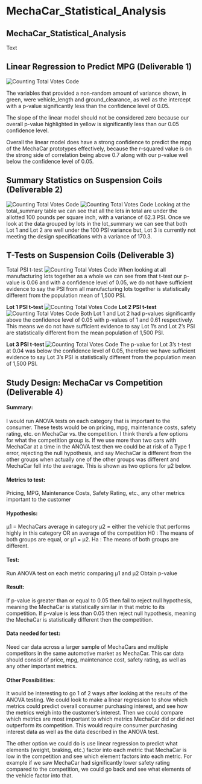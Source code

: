 # MechaCar_Statistical_Analysis

## MechaCar_Statistical_Analysis
Text

## Linear Regression to Predict MPG (Deliverable 1)
![Counting Total Votes Code](Resources/images/election_total_vote.PNG)

The variables that provided a non-random amount of variance shown, in green, were vehicle_length and ground_clearance, as well as the intercept with a p-value significantly less than the confidence level of 0.05. 

The slope of the linear model should not be considered zero because our overall p-value highlighted in yellow is significantly less than our 0.05 confidence level.

Overall the linear model does have a strong confidence to predict the mpg of the MechaCar prototypes effectively, because the r-squared value is on the strong side of correlation being above 0.7 along with our p-value well below the confidence level of 0.05.


## Summary Statistics on Suspension Coils (Deliverable 2)
![Counting Total Votes Code](Resources/images/election_total_vote.PNG)
![Counting Total Votes Code](Resources/images/election_total_vote.PNG)
Looking at the total_summary table we can see that all the lots in total are under the allotted 100 pounds per square inch, with a variance of 62.3 PSI. Once we look at the data grouped by lots in the lot_summary we can see that both Lot 1 and Lot 2 are well under the 100 PSI variance but, Lot 3 is currently not meeting the design specifications with a variance of 170.3.

## T-Tests on Suspension Coils (Deliverable 3)
Total PSI t-test
![Counting Total Votes Code](Resources/images/election_total_vote.PNG)
When looking at all manufacturing lots together as a whole we can see from that t-test our p-value is 0.06 and with a confidence level of 0.05, we do not have sufficient evidence to say the PSI from all manufacturing lots together is statistically different from the population mean of 1,500 PSI.

**Lot 1 PSI t-test**
![Counting Total Votes Code](Resources/images/election_total_vote.PNG)
**Lot 2 PSI t-test**
![Counting Total Votes Code](Resources/images/election_total_vote.PNG)
Both Lot 1 and Lot 2 had p-values significantly above the confidence level of 0.05 with p-values of 1 and 0.61 respectively. This means we do not have sufficient evidence to say Lot 1’s and Lot 2’s PSI are statistically different from the mean population of 1,500 PSI.

**Lot 3 PSI t-test**
![Counting Total Votes Code](Resources/images/election_total_vote.PNG)
The p-value for Lot 3’s t-test at 0.04 was below the confidence level of 0.05, therefore we have sufficient evidence to say Lot 3’s PSI is statistically different from the population mean of 1,500 PSI.


## Study Design: MechaCar vs Competition (Deliverable 4)
#### Summary:
I would run ANOVA tests on each category that is important to the consumer. These tests would be on pricing, mpg, maintenance costs, safety rating, etc. on MechaCar vs. the competition. I think there’s a few options for what the competition group is. If we use more than two cars with MechaCar at a time in the ANOVA test then we could be at risk of a Type 1 error, rejecting the null hypothesis, and say MechaCar is different from the other groups when actually one of the other groups was different and MechaCar fell into the average. This is shown as two options for µ2 below. 

#### Metrics to test:
Pricing, MPG, Maintenance Costs, Safety Rating, etc., any other metrics important to the customer

#### Hypothesis:
µ1 = MechaCars average in category
µ2 = either the vehicle that performs highly in this category OR an average of the competition
H0 : The means of both groups are equal, or µ1 = µ2.
Ha : The means of both groups are different.

#### Test:
Run ANOVA test on each metric comparing µ1 and µ2
Obtain p-value

#### Result:
If p-value is greater than or equal to 0.05 then fail to reject null hypothesis, meaning the MechaCar is statistically similar in that metric to its competition.
If p-value is less than 0.05 then reject null hypothesis, meaning the MechaCar is statistically different then the competition.

#### Data needed for test:
Need car data across a larger sample of MechaCars and multiple competitors in the same automotive market as MechaCar. This car data should consist of price, mpg, maintenance cost, safety rating, as well as any other important metrics. 

#### Other Possibilities:
It would be interesting to go 1 of 2 ways after looking at the results of the ANOVA testing. We could look to make a linear regression to show which metrics could predict overall consumer purchasing interest, and see how the metrics weigh into the customer’s interest. Then we could compare which metrics are most important to which metrics MechaCar did or did not outperform its competition. This would require consumer purchasing interest data as well as the data described in the ANOVA test.

The other option we could do is use linear regression to predict what elements (weight, braking, etc.) factor into each metric that MechaCar is low in the competition and see which element factors into each metric. For example if we saw MechaCar had significantly lower safety rating compared to the competition, we could go back and see what elements of the vehicle factor into that.

